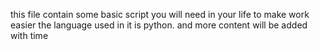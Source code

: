 this file contain some basic script you  will need in your life to make work easier 
the language used in it is python. and more content will be added with time
